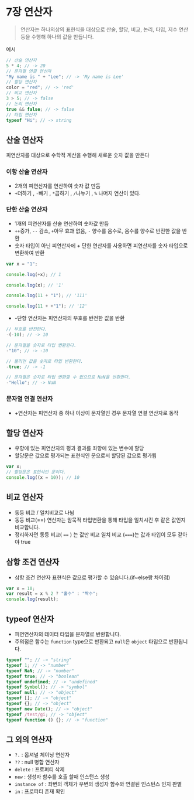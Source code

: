 ﻿# 7장 연산자
 
> 연산자는 하나의상의 표현식을 대상으로 산술, 할당, 비교, 논리, 타입, 지수 연산 등을 수행해 하나의 값을 만듭니다.

예시

```js
// 산술 연산자
5 * 4; // -> 20
// 문자열 연결 연산자
"My name is " + "Lee"; // -> 'My name is Lee'
// 할당 연산자
color = "red"; // -> 'red'
// 비교 연산자
3 > 5; // -> false
// 논리 연산자
true && false; // -> false
// 타입 연산자
typeof "Hi"; // -> string
```

## 산술 연산자

피연산자를 대상으로 수학적 계산을 수행해 새로운 숫자 값을 만든다

### 이항 산술 연산자

- 2개의 피연산자를 연산하여 숫자 값 만듬
- `+`더하기 , `-`빼기 , `*`곱하기 , `/`나누기 , `%` 나머지 연산이 있다.

### 단한 산술 연산자

- 1개의 피연산자를 산술 연산하여 숫자값 만듬
- `++`증가, `--` 감소, `+`아무 효과 없음, `-` 양수를 음수로, 음수를 양수로 반전한 값을 반환
- 숫자 타입이 아닌 피연산자에 + 단한 연산자를 사용하면 피연산자를 숫자 타입으로 변환하여 반환

```js
var x = "1";

console.log(+x); // 1

console.log(x); // '1'

console.log(11 + "1"); // '111'

console.log(11 + +"1"); // '12'
```

- -단항 연산자는 피연산자의 부호를 반전한 값을 반환

```js
// 부호를 반전한다.
-(-10); // -> 10

// 문자열을 숫자로 타입 변환한다.
-"10"; // -> -10

// 불리언 값을 숫자로 타입 변환한다.
-true; // -> -1

// 문자열은 숫자로 타입 변환할 수 없으므로 NaN을 반환한다.
-"Hello"; // -> NaN
```

### 문자열 연결 연산자

- +연산자는 피연산자 중 하나 이상이 문자열인 경우 문자열 연결 연산자로 동작

## 할당 연산자

- 우항에 있는 피연산자의 평과 결과를 좌항에 있는 변수에 할당
- 할당문은 값으로 평가되는 표현식인 문으로서 할당된 값으로 평가됨

```js
var x;
// 할당문은 표현식인 문이다.
console.log((x = 10)); // 10
```

## 비교 연산자

- 동등 비교 / 일치비교로 나뉨
- 동등 비교(==) 연산자는 암묵적 타입변환을 통해 타입을 일치시킨 후 같은 값인지 비교합니다.
- 정리하자면 동등 비교( `==` ) 는 값만 비교 일치 비교 (`===`)는 값과 타입이 모두 같아야 true

## 삼항 조건 연산자

- 삼항 조건 연산자 표현식은 값으로 평가할 수 있습니다.(if~else랑 차이점)

```js
var x = 10;
var result = x % 2 ? "홀수" : "짝수";
console.log(result);
```

## typeof 연산자

- 피연연산자의 데이터 타입을 문자열로 반환합니다.
- 주의점은 함수는 `function` type으로 반환되고 `null`은 `object` 타입으로 반환됩니다.

```js
typeof ""; // -> "string"
typeof 1; // -> "number"
typeof NaN; // -> "number"
typeof true; // -> "boolean"
typeof undefined; // -> "undefined"
typeof Symbol(); // -> "symbol"
typeof null; // -> "object"
typeof []; // -> "object"
typeof {}; // -> "object"
typeof new Date(); // -> "object"
typeof /test/gi; // -> "object"
typeof function () {}; // -> "function"
```

## 그 외의 연산자

- `?.` : 옵셔널 체이닝 연산자
- `??` : null 병합 연산자
- `delete` : 프로퍼티 삭제
- `new` : 생성자 함수를 호출 할때 인스턴스 생성
- `instance of` : 좌변의 객체가 우변의 생성자 함수와 연결된 인스턴스 인지 판별
- `in` : 프로퍼티 존재 확인
